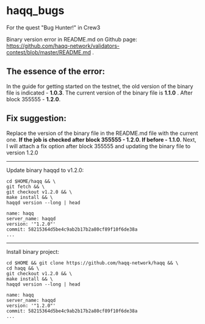 # haqq_bugs
For the quest "Bug Hunter!" in Crew3

Binary version error in README.md on Github page: https://github.com/haqq-network/validators-contest/blob/master/README.md .

## The essence of the error:

In the guide for getting started on the testnet, the old version of the binary file is indicated - **1.0.3**. The current version of the binary file is **1.1.0** . After block 355555 - **1.2.0**.

## Fix suggestion:

Replace the version of the binary file in the README.md file with the current one. **If the job is checked after block 355555 - 1.2.0. If before - 1.1.0**.  Next, I will attach a fix option after block 355555 and updating the binary file to version 1.2.0

-------------------------------------------------

Update binary haqqd to v1.2.0:

```
cd $HOME/haqq && \
git fetch && \
git checkout v1.2.0 && \
make install && \
haqqd version --long | head

name: haqq
server_name: haqqd
version: '"1.2.0"'
commit: 58215364d5be4c9ab2b17b2a80cf89f10f6de38a
...
```

--------------------------------------------------

Install binary project:

```
cd $HOME && git clone https://github.com/haqq-network/haqq && \
cd haqq && \
git checkout v1.2.0 && \
make install && \
haqqd version --long | head

name: haqq
server_name: haqqd
version: '"1.2.0"'
commit: 58215364d5be4c9ab2b17b2a80cf89f10f6de38a
...
```
